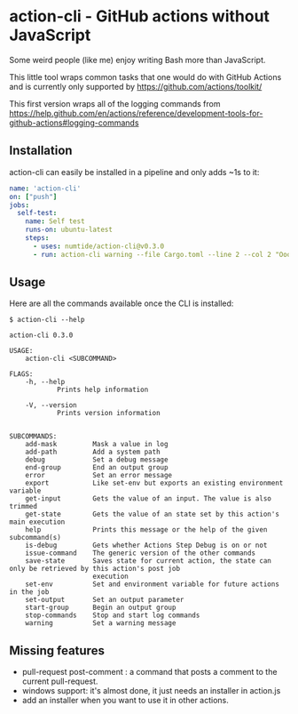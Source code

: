 # action-cli - GitHub actions without JavaScript

Some weird people (like me) enjoy writing Bash more than JavaScript.

This little tool wraps common tasks that one would do with GitHub Actions and
is currently only supported by https://github.com/actions/toolkit/

This first version wraps all of the logging commands from
https://help.github.com/en/actions/reference/development-tools-for-github-actions#logging-commands

## Installation

action-cli can easily be installed in a pipeline and only adds ~1s to it:

```yaml
name: 'action-cli'
on: ["push"]
jobs:
  self-test:
    name: Self test
    runs-on: ubuntu-latest
    steps:
      - uses: numtide/action-cli@v0.3.0
      - run: action-cli warning --file Cargo.toml --line 2 --col 2 "Ooops"
```

## Usage

Here are all the commands available once the CLI is installed:

`$ action-cli --help`
```
action-cli 0.3.0

USAGE:
    action-cli <SUBCOMMAND>

FLAGS:
    -h, --help       
            Prints help information

    -V, --version    
            Prints version information


SUBCOMMANDS:
    add-mask         Mask a value in log
    add-path         Add a system path
    debug            Set a debug message
    end-group        End an output group
    error            Set an error message
    export           Like set-env but exports an existing environment variable
    get-input        Gets the value of an input. The value is also trimmed
    get-state        Gets the value of an state set by this action's main execution
    help             Prints this message or the help of the given subcommand(s)
    is-debug         Gets whether Actions Step Debug is on or not
    issue-command    The generic version of the other commands
    save-state       Saves state for current action, the state can only be retrieved by this action's post job
                     execution
    set-env          Set and environment variable for future actions in the job
    set-output       Set an output parameter
    start-group      Begin an output group
    stop-commands    Stop and start log commands
    warning          Set a warning message
```

## Missing features

* pull-request post-comment <comment>: a command that posts a comment to the
    current pull-request.
* windows support: it's almost done, it just needs an installer in action.js
* add an installer when you want to use it in other actions.

